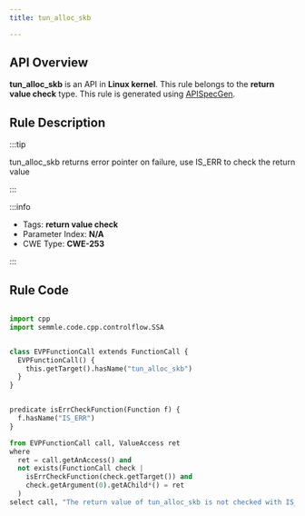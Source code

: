 ```yaml
---
title: tun_alloc_skb

---
```



## API Overview
**tun_alloc_skb** is an API in **Linux kernel**. This rule belongs to the **return value check** type. This rule is generated using [APISpecGen](../../tools/APISpecGen).
## Rule Description

:::tip

tun_alloc_skb returns error pointer on failure, use IS_ERR to check the return value

:::

:::info

- Tags: **return value check**
- Parameter Index: **N/A**
- CWE Type: **CWE-253**

:::

## Rule Code
```python

import cpp
import semmle.code.cpp.controlflow.SSA


class EVPFunctionCall extends FunctionCall {
  EVPFunctionCall() {
    this.getTarget().hasName("tun_alloc_skb")
  }
}


predicate isErrCheckFunction(Function f) {
  f.hasName("IS_ERR") 
}

from EVPFunctionCall call, ValueAccess ret
where
  ret = call.getAnAccess() and
  not exists(FunctionCall check |
    isErrCheckFunction(check.getTarget()) and
    check.getArgument(0).getAChild*() = ret
  )
select call, "The return value of tun_alloc_skb is not checked with IS_ERR."
    
```